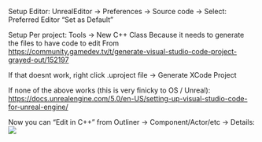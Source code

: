 
Setup Editor:
UnrealEditor → Preferences → Source code → Select: Preferred Editor
“Set as Default”

Setup Per project:
Tools → New C++ Class
Because it needs to generate the files to have code to edit
From https://community.gamedev.tv/t/generate-visual-studio-code-project-grayed-out/152197

If that doesnt work, right click .uproject file → Generate XCode Project

If none of the above works (this is very finicky to OS / Unreal):
https://docs.unrealengine.com/5.0/en-US/setting-up-visual-studio-code-for-unreal-engine/


Now you can “Edit in C++” from Outliner → Component/Actor/etc → Details:
![](https://i.imgur.com/gN6iWnN.png)
